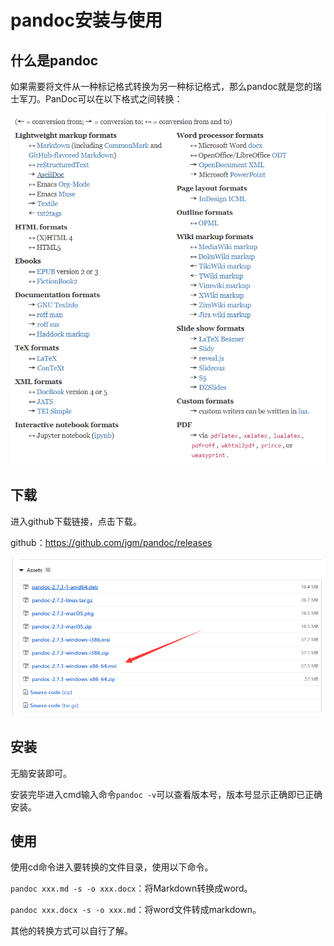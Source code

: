 # pandoc安装与使用

## 什么是pandoc

如果需要将文件从一种标记格式转换为另一种标记格式，那么pandoc就是您的瑞士军刀。PanDoc可以在以下格式之间转换：

![1562852057836](assets/1562852057836.png)

## 下载

进入github下载链接，点击下载。

github：https://github.com/jgm/pandoc/releases

![1562852342669](assets/1562852342669.png)

## 安装

无脑安装即可。

安装完毕进入cmd输入命令`pandoc -v`可以查看版本号，版本号显示正确即已正确安装。

## 使用

使用cd命令进入要转换的文件目录，使用以下命令。

`pandoc xxx.md -s -o xxx.docx`：将Markdown转换成word。

`pandoc xxx.docx -s -o xxx.md`：将word文件转成markdown。

其他的转换方式可以自行了解。

